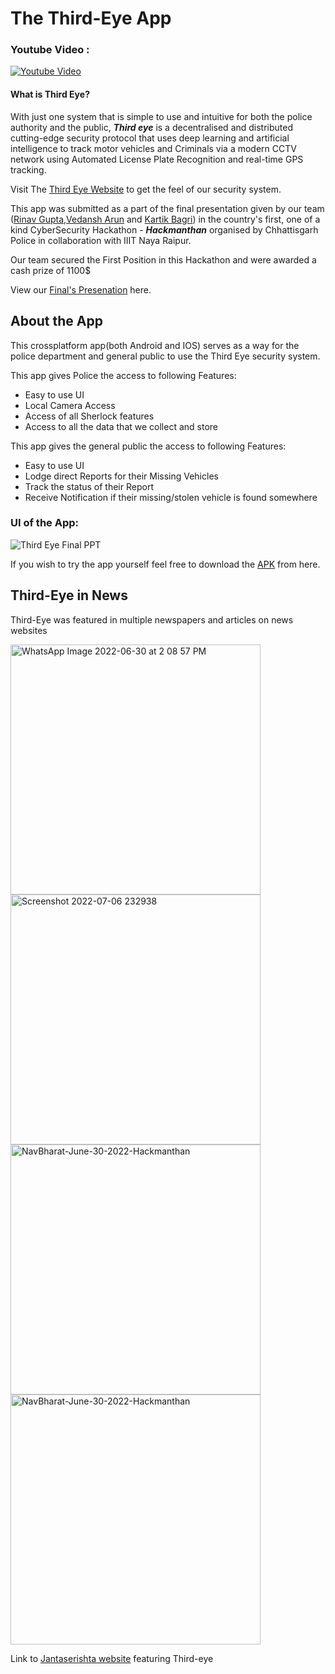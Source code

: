 # The Third-Eye App

### Youtube Video :
[![Youtube Video](https://img.youtube.com/vi/Lijxc6lu2zA/0.jpg)](https://www.youtube.com/watch?v=Lijxc6lu2zA)


#### What is Third Eye?
With just one system that is simple to use and intuitive for both the police authority and the public, _**Third eye**_ is a decentralised and distributed cutting-edge security protocol that uses deep learning and artificial intelligence to track motor vehicles and Criminals via a modern CCTV network using Automated License Plate Recognition and real-time GPS tracking.

Visit The [Third Eye Website](https://third-eye.vercel.app/) to get the feel of our security system.

This app was submitted as a part of the final presentation given by our team ([Rinav Gupta](https://github.com/Rinav07),[Vedansh Arun](https://github.com/VedanshArun) and [Kartik Bagri](https://github.com/kartikbagri)) in the country's first, one of a kind CyberSecurity Hackathon - _**Hackmanthan**_ organised by Chhattisgarh Police in collaboration with IIIT Naya Raipur.

Our team secured the First Position in this Hackathon and were awarded a cash prize of 1100$ 

View our [Final's Presenation](https://www.canva.com/design/DAFE55ekfR8/egzMBBoukxmzr5wuqyX5mw/view?utm_content=DAFE55ekfR8&utm_campaign=designshare&utm_medium=link&utm_source=publishsharelink) here.

## About the App

This crossplatform app(both Android and IOS) serves as a way for the police department and general public to use the Third Eye security system.

This app gives Police the access to following Features:<br>
- Easy to use UI
- Local Camera Access
- Access of all Sherlock features
- Access to all the data that we collect and store

This app gives the general public the access to following Features:
- Easy to use UI
- Lodge direct Reports for their Missing Vehicles
- Track the status of their Report
- Receive Notification if their missing/stolen vehicle is found somewhere

### UI of the App:


![Third Eye Final PPT](https://user-images.githubusercontent.com/77344616/176945548-fc9e233e-c554-451d-8b23-c53694dd09cf.png)


If you wish to try the app yourself feel free to download the [APK](https://drive.google.com/drive/folders/19OKrBr9toKUyaF92qL82WvoFjlIaJ6-8?usp=sharing) from here.

## Third-Eye in News

Third-Eye was featured in multiple newspapers and articles on news websites<br>

<img width="400" alt="WhatsApp Image 2022-06-30 at 2 08 57 PM" src="https://user-images.githubusercontent.com/77344616/177614533-f6ac56eb-1004-4c80-946e-f23c438d350d.jpeg">
<img width="400" alt="Screenshot 2022-07-06 232938" src="https://user-images.githubusercontent.com/77344616/177614543-dde524b5-0d76-47ac-8732-29c479a42df6.png">
<img width="400" alt="NavBharat-June-30-2022-Hackmanthan" src="https://github.com/Rinav07/ThirdEye-App/assets/77344616/8e55a70c-65e9-49e9-8f35-13e9ff69eba2">
<img width="400" alt="NavBharat-June-30-2022-Hackmanthan" src="https://github.com/Rinav07/ThirdEye-App/assets/77344616/b11c0807-74c5-4598-8616-443715c11b3e">


Link to [Jantaserishta website](https://jantaserishta.com/local/chhattisgarh/hackmanthan-engineering-students-model-gets-first-prize-1339321) featuring Third-eye 
